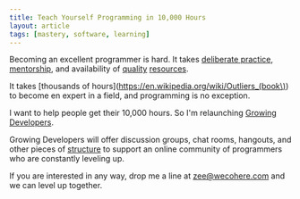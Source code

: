 ```yaml
---
title: Teach Yourself Programming in 10,000 Hours
layout: article
tags: [mastery, software, learning]
---
```


Becoming an excellent programmer is hard. It takes [deliberate
practice](http://expertenough.com/1423/deliberate-practice),
[mentorship](http://chimera.labs.oreilly.com/books/1234000001813/ch04.html#find_mentors),
and availability of [quality](http://teamtreehouse.com/home)
[resources](https://www.codeschool.com/).

It takes [thousands of hours](https://en.wikipedia.org/wiki/Outliers_(book\)) to
become en expert in a field, and programming is no exception.

I want to help people get their 10,000 hours. So I'm relaunching [Growing
Developers](http://growingdevelopers.com).

Growing Developers will offer discussion groups, chat rooms, hangouts, and other
pieces of [structure](/articles/structure-and-space/) to support an online
community of programmers who are constantly leveling up.

If you are interested in any way, drop me a line at
[zee@wecohere.com](mailto:zee@wecohere.com) and we can level up
together.
